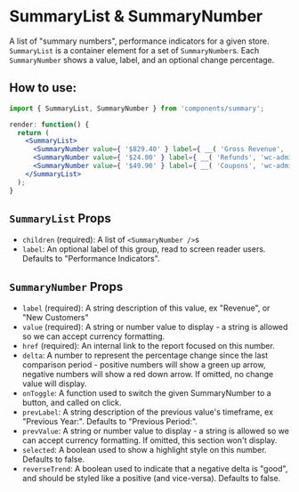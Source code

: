 SummaryList & SummaryNumber
===========================

A list of "summary numbers", performance indicators for a given store. `SummaryList` is a container element for a set of `SummaryNumber`s. Each `SummaryNumber` shows a value, label, and an optional change percentage.

## How to use:

```jsx
import { SummaryList, SummaryNumber } from 'components/summary';

render: function() {
  return (
    <SummaryList>
      <SummaryNumber value={ '$829.40' } label={ __( 'Gross Revenue', 'wc-admin' ) } delta={ 29 } href="/analytics/report" />
      <SummaryNumber value={ '$24.00' } label={ __( 'Refunds', 'wc-admin' ) } delta={ -10 } href="/analytics/report" selected />
      <SummaryNumber value={ '$49.90' } label={ __( 'Coupons', 'wc-admin' ) } href="/analytics/report" />
    </SummaryList>
  );
}
```

## `SummaryList` Props

* `children` (required): A list of `<SummaryNumber />`s
* `label`: An optional label of this group, read to screen reader users. Defaults to "Performance Indicators".

## `SummaryNumber` Props

* `label` (required): A string description of this value, ex "Revenue", or "New Customers"
* `value` (required): A string or number value to display - a string is allowed so we can accept currency formatting.
* `href` (required): An internal link to the report focused on this number.
* `delta`: A number to represent the percentage change since the last comparison period - positive numbers will show a green up arrow, negative numbers will show a red down arrow. If omitted, no change value will display.
* `onToggle`: A function used to switch the given SummaryNumber to a button, and called on click.
* `prevLabel`: A string description of the previous value's timeframe, ex "Previous Year:". Defaults to "Previous Period:".
* `prevValue`: A string or number value to display - a string is allowed so we can accept currency formatting. If omitted, this section won't display.
* `selected`: A boolean used to show a highlight style on this number. Defaults to false.
* `reverseTrend`: A boolean used to indicate that a negative delta is "good", and should be styled like a positive (and vice-versa). Defaults to false.
